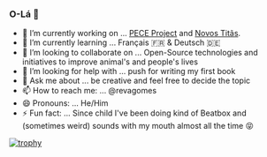### O-Lá 👋

- 🔭 I’m currently working on ... [PECE Project](https://worldpece.org/) and [Novos Titãs](http://novostitas.org/).
- 🌱 I’m currently learning ... Français 🇫🇷 & Deutsch 🇩🇪
- 👯 I’m looking to collaborate on ... Open-Source technologies and initiatives to improve animal's and people's lives
- 🤔 I’m looking for help with ... push for writing my first book
- 💬 Ask me about ... be creative and feel free to decide the topic
- 📫 How to reach me: ... @revagomes
- 😄 Pronouns: ... He/Him
- ⚡ Fun fact: ... Since child I've been doing kind of Beatbox and (sometimes weird) sounds with my mouth almost all the time 😝


[![trophy](https://github-profile-trophy.vercel.app/?username=revagomes)](https://github.com/ryo-ma/github-profile-trophy)
